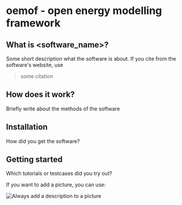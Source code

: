 # oemof - open energy modelling framework


## What is <software_name>?

Some short description what the software is about. If you cite from the software's website, use

> some citation

## How does it work?

Briefly write about the methods of the software

## Installation

How did you get the software?

## Getting started

Which tutorials or testcases did you try out?

If you want to add a picture, you can use:

![Always add a description to a picture](figs/some_picture.png)
